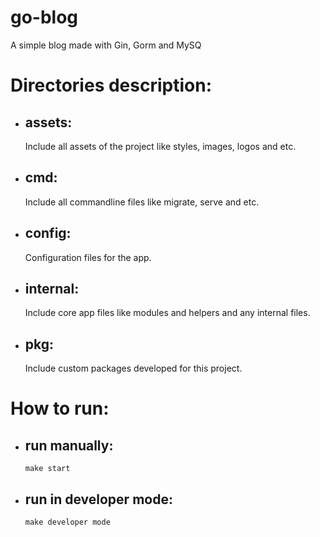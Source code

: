 # go-blog

A simple blog made with Gin, Gorm and MySQ

# Directories description:

- ## assets:

  Include all assets of the project like styles, images, logos and etc.

- ## cmd:

  Include all commandline files like migrate, serve and etc.

- ## config:

  Configuration files for the app.

- ## internal:

  Include core app files like modules and helpers and any internal files.

- ## pkg:

  Include custom packages developed for this project.
#
# How to run:
  - ## run manually:
        make start
  - ## run in developer mode:
        make developer mode
